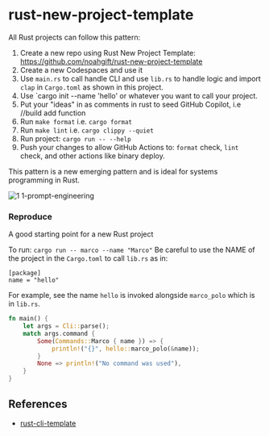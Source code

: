 # rust-new-project-template

All Rust projects can follow this pattern:

1.  Create a new repo using Rust New Project Template:  https://github.com/noahgift/rust-new-project-template
2.  Create a new Codespaces and use it
3.  Use `main.rs` to call handle CLI and use `lib.rs` to handle logic and import `clap` in `Cargo.toml` as shown in this project.
4.  Use `cargo init --name 'hello' or whatever you want to call your project.
5.  Put your "ideas" in as comments in rust to seed GitHub Copilot, i.e //build add function
6.  Run `make format` i.e. `cargo format`
7.  Run `make lint` i.e. `cargo clippy --quiet`
8.  Run project:  `cargo run -- --help`
9.  Push your changes to allow GitHub Actions to: `format` check, `lint` check, and other actions like binary deploy.


This pattern is a new emerging pattern and is ideal for systems programming in Rust.

![1 1-prompt-engineering](https://user-images.githubusercontent.com/58792/213335664-f459e6ac-018a-4ccf-9563-bbe6d49d72d1.png)


### Reproduce
A good starting point for a new Rust project

To run: `cargo run -- marco --name "Marco"`
Be careful to use the NAME of the project in the `Cargo.toml` to call `lib.rs` as in:

```
[package]
name = "hello"
```

For example, see the name `hello` is invoked alongside `marco_polo` which is in `lib.rs`.

```rust
fn main() {
    let args = Cli::parse();
    match args.command {
        Some(Commands::Marco { name }) => {
            println!("{}", hello::marco_polo(&name));
        }
        None => println!("No command was used"),
    }
}
```







## References

* [rust-cli-template](https://github.com/kbknapp/rust-cli-template)
